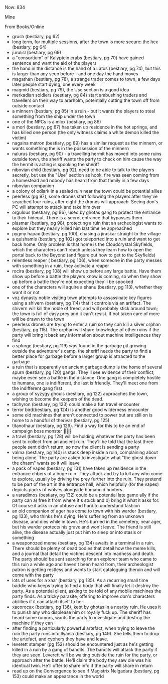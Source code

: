 Now: 834

Mine


From Books/Online
- grush (bestiary, pg 62)
- long term, for multiple sessions, after the town is more secure: the hex (bestiary, pg 64)
- jurulisl (bestiary, pg 69)
- a "consortium" of Kalyptein crabs (bestiary, pg 70) have gained sentence and want the aid of the players
- the hand in the distance is the hand of a Latos (bestiary, pg 74), but this is larger than any seen before - and one day the hand moves
- magathan (bestiary, pg 78), a strange trader comes to town, a few days later people start dying, one every week
- magmid (bestiary, pg 79), the Use section is a good idea
- merkadian soldiers (bestiary, pg 84) start ambushing traders and travellers on their way to ararholm, potentially cutting the town off from outside contact
- a minnern (bestiary, pg 85) in a ruin - but it wants the players to steal something from the ship under the town
- one of the NPCs is a mlox (bestiary, pg 86)
- a morl (bestiary, pg 87) has taken up residence in the hot springs, and has killed one person (the only witness claims a white demon killed the victim)
-  nagaina matron (bestiary, pg 89) has a similar request as the minnern, or wants something the is in the possession of the minnern
-  nalurus (bestiary, pg 90) - a travelling hermit has moved into some ruins outside town, the sheriff wants the party to check on him cause the way the hermit is acting is spooking the sheriff
-  nibovian child (bestiary, pg 92), need to be able to talk to the players secretly, but use the "Use" section as hook, fire was seen coming from a homestead and nobody has heard from that family in a few days
-  nibovian companion
-  a colony of odlark in a sealed ruin near the town could be potential allies
-  peerless (pg 97), some drones start following the players after they've searched four ruins, after eight the drones will approach. Seeing don's PC will attempt to attack and take him over
-  orgulous (bestiary, pg 96), used by ghotas gang to protect the entrance to their hideout. There is a secret entrance that bypasses them
-  plasmar (bestiary, pg 98), protecting a ruin that an archeologist wants to explore but they nearly killed him last time he approached
-  pygmy hapax (bestiary, pg 100), chasing a jiraskar straight to the village
-  a quishamis (bestiary, pg 102) got teleported into a ruin and want to get back home. Only problem is that home is the Cloudcrystal Skyfields, which the characters can't reach unless they learn how to open the portal back to the Beyond (and figure out how to get to the Skyfields)
-  relentless reaper ( bestiary, pg 106), when someone in the party messes with something in a ruin, they activate a reaper
-  rocira (bestiary, pg 108) will show up before any large battle. Have them show up before a battle the players know is coming, so when they show up before a battle they're not expecting they'll be spooked
-  one of the characters will aquire a shanu (bestiary, pg 113), whether they want it or not
-  voz dynasty noble visiting town attempts to assassinate key figures using a shivern (bestiary, pg 114) that it controls via an artifact. The shivern will kill the noble of freed, and will probably stick around town; the town is full of easy prey and it can't resist. If not taken care of more will be drawn to the town
-  peerless drones are trying to enter a ruin so they can kill a silver orphan (bestiary, pg 115). The orphan will share knowledge of other ruins if the party will bring it back any information about machine intelligences they find
-  a splurge (bestiary, pg 119) was found in the garbage pit growing outside the adventurer's camp, the sheriff needs the party to find a better place for garbage before a larger group is attracted to the garbage
-  a ruin that is apparently an ancient garbage dump is the home of several spurn (bestiary, pg 120) gangs. They'll see evidence of their conflict, maybe even see a battle in the distance. One gang is completely hostile to humans, one is indifferent, the last is friendly. They'll meet one from the indifferent gang first
-  a group of syzygy ghouls (bestiary, pg 122) approaches the town, wishing to become the keepers of the dead. 
-  tachyron (bestiary, pg 123) could make a fun travel encounter
-  terror bird(bestiary, pg 124) is another good wilderness encounter
-  some old machines that aren't connected to power but are still on is home to a handful of therivar (bestiary, pg 125)
-  titanothaur (bestiary, pg 126). Find a way for this to be an end of campaign boss monster 👹👹💀
-  a trawl (bestiary, pg 128) will be holding whatever the party has been sent to collect from an ancient ruin. They'll be told that the last three people sent didn't return, so now the client is sending a party
-  valma (bestiary, pg 140) is stuck deep inside a ruin, complaining about being alone. The party are asked to investigate what "the ghost down the chasm" wants so it will leave
- a pack of vapes (bestiary, pg 131) have taken up residence in the entrance chbers of a huge ruin. They attack and try to kill any who come to explore, usually by driving the prey further into the ruin. They pretend to be part of the art in the entrance hall, which helpfully (for the vapes) depicts packs of wolves alongside humanoid hunters
- a varadimos (bestiary, pg 132) could be a potential late game ally if the party can a) free it from where it's stuck and b) bring it what it asks for. Of course it asks in an obtuse and hard to understand fashion
- an old companion of ager has come to town with his warder (bestiary, pg 133), who thinks he's dying. He's suffering from an unknown disease, and dies while in town. He's burried in the cemetery, near ager, but his warder protects his grave and won't leave. The friend is still alive, the disease actually just put him to sleep or into stasis or something
- a weaponozed meme (bestiary, pg 134) awaits in a terminal in a ruin. There should be plenty of dead bodies that detail how the meme kills, and a journal that detail the victims descent into madness and death. The party should be sent searching for an explorer team who came to this ruin a while ago and haven't been heard from, their archeologist patron is getting restless and wants to start cataloguing theruin and will come with the party
- lots of uses for a xaar (bestiary, pg 135). As a recurring small time baddie who keeps trying to find a body that will finally let it destroy the party. As a potential client, asking to be told of any mobile machines the party finds. As a tricky parasite, offering to improve don's characters abilities if it can attach itself to her.
- xacorocax (bestiary, pg 136), kept by ghotas in a nearby ruin. He uses it to punish any who displease him or royally fuck up. The sheriff has heard some rumors, wants the party to investigate and destroy the machine if they can
- after finding a particularly powerful artefact, when trying to leave the ruin the party runs into Ilyania (bestiary, pg 149). She tells them to drop the artefact, and cyphers they have and leave. 
- leverett stamper (pg 152) should be encountered just as he's getting killed in a ruin by a gang of bandits. The bandits will attack the party if they are seen. Leverett will be waiting outside the ruin for the party, or approach after the battle. He'll claim the body they saw die was his identical twin. He'll offer to share info if the party will share in return
- read up on the Convergence to see if Magistrix Nelgadara (bestiary, pg 153) could make an appearance in the world
